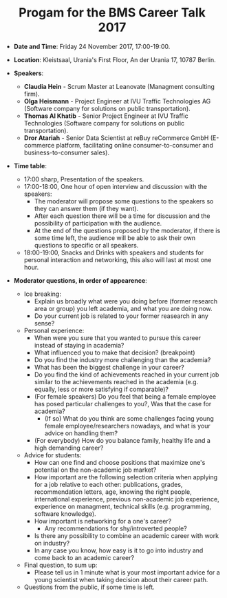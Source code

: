 # <center> Progam for the BMS Career Talk 2017 </center>
 
* **Date and Time**: Friday 24 November 2017, 17:00-19:00.

* **Location**: Kleistsaal, Urania's First Floor, An der Urania 17, 10787 Berlin.

* **Speakers**:
    * **Claudia Hein** - Scrum Master at Leanovate (Managment consulting firm).
    * **Olga Heismann** - Project Engineer at IVU Traffic Technologies AG (Software company for solutions on public transportation).
    * **Thomas Al Khatib** - Senior Project Engineer at IVU Traffic Technologies (Software company for solutions on public transportation). 
    * **Dror Atariah** - Senior Data Scientist at reBuy reCommerce GmbH (E-commerce platform, facilitating online consumer-to-consumer and business-to-consumer sales).
    
* **Time table**:
	* 17:00 sharp,  Presentation of the speakers.
	* 17:00-18:00, One hour of open interview and discussion with the speakers: 
		* The moderator will propose some questions to the speakers so they can answer them (if they want).
		* After each question there will be a time for discussion and the possibility of participation with the audience.
		* At the end of the questions proposed by the moderator, if there is some time left, the audience will be able to ask their own questions to specific or all speakers.
	* 18:00-19:00, Snacks and Drinks with speakers and students for personal interaction and networking, this also will last at most one hour.

* **Moderator questions, in order of appearence**:
	* Ice breaking: 
		* Explain us broadly what were you doing before (former research area or group) you left academia, and what you are doing now.
		* Do your current job is related to your former reasearch in any sense?
	* Personal experience:
		* When were you sure that you wanted to pursue this career instead of staying in academia?
		* What influenced you to make that decision? (breakpoint)
		* Do you find the industry more challenging than the academia?
		* What has been the biggest challenge in your career?
		* Do you find the kind of achievements reached in your current job similar to the achievements reached in the academia (e.g. equally, less or more satisfying if comparable)?
		* (For female speakers) Do you feel that being a female employee has posed particular challenges to you?, Was that the case for academia?
			* (If so) What do you think are some challenges facing young female employee/researchers nowadays, and what is your advice on handling them?
		* (For everybody) How do you balance family, healthy life and a high demanding career?
	* Advice for students:
		* How can one find and choose positions that maximize one's potential on the non-academic job market?
		* How important are the following selection criteria when applying for a job relative to each other: publications, grades, recommendation letters, age, knowing the right people, international experience, previous non-academic job experience, experience on managment, technical skills (e.g. programming, software knowledge).
		* How important is networking for a one's career? 
			* Any recommendations for shy/introverted people?
		* Is there any possibility to combine an academic career with work on industry? 
		* In any case you know, how easy is it to go into industry and come back to an academic career?
	* Final question, to sum up:
		* Please tell us in 1 minute what is your most important advice for a young scientist when taking decision about their career path.
	* Questions from the public, if some time is left.

		
